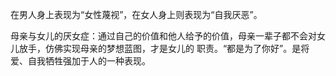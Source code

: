 在男⼈身上表现为“⼥性蔑视”，在⼥⼈身上则表现为“⾃我厌恶”。 

⺟亲与⼥⼉的厌⼥症：通过⾃⼰的价值和他⼈给予的价值，⺟亲⼀辈⼦都不会对⼥⼉放⼿，仿佛实现⺟亲的梦想蓝图，才是⼥⼉的 职责。“都是为了你好”。是将爱、⾃我牺牲强加于⼈的一种表现。

